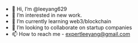 - 👋 Hi, I’m @leeyang629
- 👀 I’m interested in new work.
- 🌱 I’m currently learning web3/blockchain
- 💞️ I’m looking to collaborate on startup companies
- 📫 How to reach me - expertleeyang@gmail.com

<!---
leeyang629/leeyang629 is a ✨ special ✨ repository because its `README.md` (this file) appears on your GitHub profile.
You can click the Preview link to take a look at your changes.
--->
